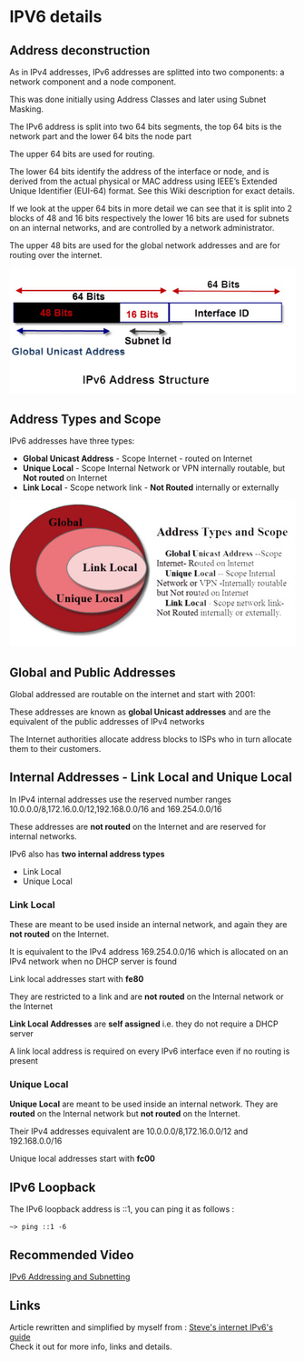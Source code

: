 IPV6 details
============

## Address deconstruction

As in IPv4 addresses, IPv6 addresses are splitted into two components: a network component and a node component.

This was done initially using Address Classes and later using Subnet Masking.

The IPv6 address is split into two 64 bits segments, the top 64 bits is the network part and the lower 64 bits the node part

The upper 64 bits are used for routing.

The lower 64 bits identify the address of the interface or node, and is derived from the actual physical or MAC address using IEEE’s Extended Unique Identifier (EUI-64) format. See this Wiki description for exact details.

If we look at the upper 64 bits in more detail we can see that it is split into 2 blocks of 48 and 16 bits respectively the lower 16 bits are used for subnets on an internal networks, and are controlled by a network administrator.

The upper 48 bits are used for the global network addresses and are for routing over the internet.

![](resources/ipv6-address-structure.jpg)

## Address Types and Scope

IPv6 addresses have three types:
* **Global Unicast Address** - Scope Internet - routed on Internet
* **Unique Local** - Scope Internal Network or VPN internally routable, but **Not routed** on Internet
* **Link Local** - Scope network link - **Not Routed** internally or externally

![](resources/ipv6-address-types.jpg)

## Global and Public Addresses

Global addressed are routable on the internet and start with 2001:

These addresses are known as **global Unicast addresses** and are the equivalent of the public addresses of IPv4 networks

The Internet authorities allocate address blocks to ISPs who in turn allocate them to their customers.

## Internal Addresses - Link Local and Unique Local

In IPv4 internal addresses use the reserved number ranges 10.0.0.0/8,172.16.0.0/12,192.168.0.0/16 and 169.254.0.0/16

These addresses are **not routed** on the Internet and are reserved for internal networks.

IPv6 also has **two internal address types**

* Link Local
* Unique Local

### Link Local

These are meant to be used inside an internal network, and again they are **not routed** on the Internet.

It is equivalent to the IPv4 address 169.254.0.0/16 which is allocated on an IPv4 network when no DHCP server is found

Link local addresses start with **fe80**

They are restricted to a link and are **not routed** on the Internal network or the Internet

**Link Local Addresses** are **self assigned** i.e. they do not require a DHCP server

A link local address is required on every IPv6 interface even if no routing is present

### Unique Local

**Unique Local** are meant to be used inside an internal network. They are **routed** on the Internal network but **not routed** on the Internet.

Their IPv4 addresses equivalent are 10.0.0.0/8,172.16.0.0/12 and 192.168.0.0/16

Unique local addresses start with **fc00**

## IPv6 Loopback

The IPv6 loopback address is ::1, you can ping it as follows :
``` shell
~> ping ::1 -6
```

## Recommended Video

[IPv6 Addressing and Subnetting](https://youtu.be/dUmhZOnz_qc)  

## Links

Article rewritten and simplified by myself from :
[Steve's internet IPv6's guide](http://www.steves-internet-guide.com/ipv6-guide/)  
Check it out for more info, links and details.
